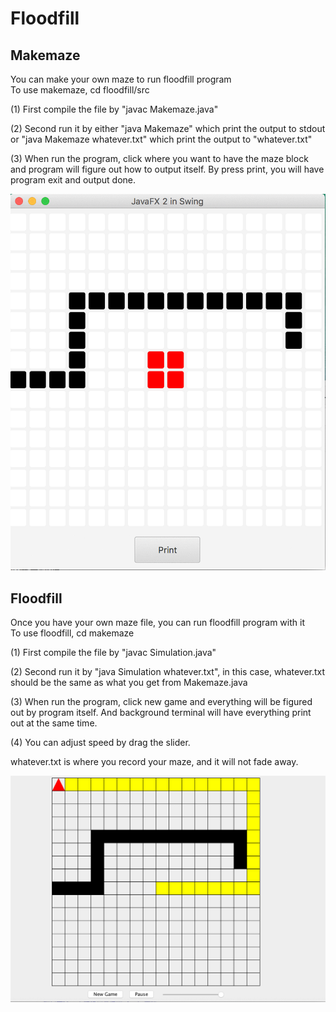 # Floodfill  
## Makemaze 
You can make your own maze to run floodfill program  
To use makemaze, cd floodfill/src

(1) First compile the file by "javac Makemaze.java"

(2) Second run it by either "java Makemaze" which print the output to stdout 
or "java Makemaze whatever.txt" which print the output to "whatever.txt"

(3) When run the program, click where you want to have the maze block and 
program will figure out how to output itself. By press print, you will have 
program exit and output done.

![image](https://github.com/muh005/Floodfill/raw/master/img/makemaze.gif)

## Floodfill
Once you have your own maze file, you can run floodfill program with it  
To use floodfill, cd makemaze

(1) First compile the file by "javac Simulation.java"

(2) Second run it by "java Simulation whatever.txt", in this case,
whatever.txt should be the same as what you get from Makemaze.java

(3) When run the program, click new game and everything will be figured 
out by program itself. And background terminal will have everything print
out at the same time.

(4) You can adjust speed by drag the slider.

whatever.txt is where you record your maze, and it will not fade away.

![image](https://github.com/muh005/Floodfill/raw/master/img/floodfill.gif)
